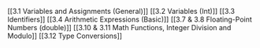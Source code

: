 [[3.1 Variables and Assignments (General)]]
[[3.2 Variables (Int)]]
[[3.3 Identifiers]]
[[3.4 Arithmetic Expressions (Basic)]]
[[3.7 & 3.8 Floating-Point Numbers (double)]]
[[3.10 & 3.11 Math Functions, Integer Division and Modulo]]
[[3.12 Type Conversions]]
